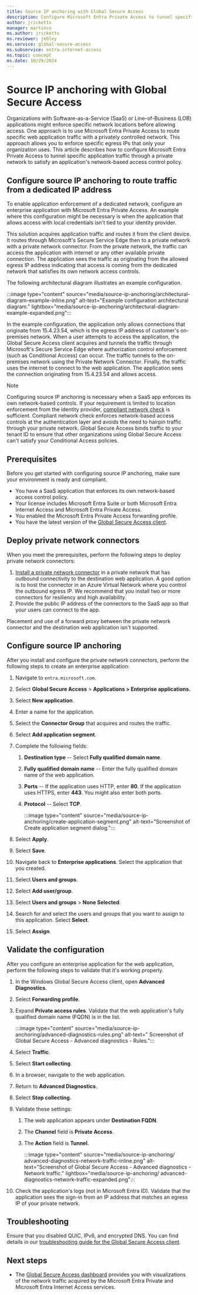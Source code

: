 ```yaml
---
title: Source IP anchoring with Global Secure Access
description: Configure Microsoft Entra Private Access to tunnel specific application traffic through a private network for application's network-based access control policy.
author: jricketts
manager: martinco
ms.author: jricketts
ms.reviewer: jebley
ms.service: global-secure-access
ms.subservice: entra-internet-access 
ms.topic: concept
ms.date: 10/29/2024
---
```


# Source IP anchoring with Global Secure Access

Organizations with Software-as-a-Service (SaaS) or Line-of-Business (LOB) applications might enforce specific network locations before allowing access. One approach is to use Microsoft Entra Private Access to route specific web application traffic with a privately controlled network. This approach allows you to enforce specific egress IPs that only your organization uses. This article describes how to configure Microsoft Entra Private Access to tunnel specific application traffic through a private network to satisfy an application's network-based access control policy.

## Configure source IP anchoring to route traffic from a dedicated IP address

To enable application enforcement of a dedicated network, configure an enterprise application with Microsoft Entra Private Access. An example where this configuration might be necessary is when the application that allows access with local credentials isn't tied to your identity provider.

This solution acquires application traffic and routes it from the client device. It routes through Microsoft's Secure Service Edge then to a private network with a private network connector. From the private network, the traffic can access the application with internet or any other available private connection. The application sees the traffic as originating from the allowed egress IP address indicating that access is coming from the dedicated network that satisfies its own network access controls.

The following architectural diagram illustrates an example configuration.

:::image type="content" source="media/source-ip-anchoring/architectural-diagram-example-inline.png" alt-text="Example configuration architectural diagram." lightbox="media/source-ip-anchoring/architectural-diagram-example-expanded.png":::

In the example configuration, the application only allows connections that originate from 15.4.23.54, which is the egress IP address of customer's on-premises network. When a user attempts to access the application, the Global Secure Access client acquires and tunnels the traffic through Microsoft's Secure Service Edge where authorization control enforcement (such as Conditional Access) can occur. The traffic tunnels to the on-premises network using the Private Network Connector. Finally, the traffic uses the internet to connect to the web application. The application sees the connection originating from 15.4.23.54 and allows access.

> [!NOTE]
> Configuring source IP anchoring is necessary when a SaaS app enforces its own network-based controls. If your requirement is limited to location enforcement from the identity provider, [compliant network check](how-to-compliant-network.md) is sufficient. Compliant network check enforces network-based access controls at the authentication layer and avoids the need to hairpin traffic through your private network. Global Secure Access binds traffic to your tenant ID to ensure that other organizations using Global Secure Access can't satisfy your Conditional Access policies.

## Prerequisites

Before you get started with configuring source IP anchoring, make sure your environment is ready and compliant.

- You have a SaaS application that enforces its own network-based access control policy.
- Your license includes Microsoft Entra Suite or both Microsoft Entra Internet Access and Microsoft Entra Private Access.
- You enabled the Microsoft Entra Private Access forwarding profile.
- You have the latest version of the [Global Secure Access client](concept-clients.md).

## Deploy private network connectors

When you meet the prerequisites, perform the following steps to deploy private network connectors:

1. [Install a private network connector](how-to-configure-connectors.md) in a private network that has outbound connectivity to the destination web application. A good option is to host the connector in an Azure Virtual Network where you control the outbound egress IP. We recommend that you install two or more connectors for resiliency and high availability.
1. Provide the public IP address of the connectors to the SaaS app so that your users can connect to the app.

Placement and use of a forward proxy between the private network connector and the destination web application isn't supported.

## Configure source IP anchoring

After you install and configure the private network connectors, perform the following steps to create an enterprise application:

1. Navigate to `entra.microsoft.com`.
1. Select **Global Secure Access** > **Applications > Enterprise applications.**
1. Select **New application**.
1. Enter a name for the application.
1. Select the **Connector Group** that acquires and routes the traffic.
1. Select **Add application segment**.
1. Complete the following fields:
   1. **Destination type** -- Select **Fully qualified domain name**.
   1. **Fully qualified domain name** -- Enter the fully qualified domain name of the web application.
   1. **Ports** -- If the application uses HTTP, enter **80**. If the application uses HTTPS, enter **443**. You might also enter both ports.
   1. **Protocol** -- Select **TCP**.

      :::image type="content" source="media/source-ip-anchoring/create-application-segment.png" alt-text="Screenshot of Create application segment dialog.":::

1. Select **Apply**.
1. Select **Save**.
1. Navigate back to **Enterprise applications**. Select the application that you created.
1. Select **Users and groups**.
1. Select **Add user/group**.
1. Select **Users and groups** > **None Selected**.
1. Search for and select the users and groups that you want to assign to this application. Select **Select**.
1. Select **Assign**.

## Validate the configuration

After you configure an enterprise application for the web application, perform the following steps to validate that it's working properly.

1. In the Windows Global Secure Access client, open **Advanced Diagnostics**.
1. Select **Forwarding profile**.
1. Expand **Private access rules**. Validate that the web application's fully qualified domain name (FQDN) is in the list.

   :::image type="content" source="media/source-ip-anchoring/advanced-diagnostics-rules.png" alt-text=" Screenshot of Global Secure Access - Advanced diagnostics - Rules.":::

1. Select **Traffic**.
1. Select **Start collecting**.
1. In a browser, navigate to the web application.
1. Return to **Advanced Diagnostics**.
1. Select **Stop collecting.** 
1. Validate these settings:
   1. The web application appears under **Destination FQDN**.
   1. The **Channel** field is **Private Access**.
   1. The **Action** field is **Tunnel**.

      :::image type="content" source="media/source-ip-anchoring/ advanced-diagnostics-network-traffic-inline.png" alt-text="Screenshot of Global Secure Access - Advanced diagnostics - Network traffic." lightbox="media/source-ip-anchoring/ advanced-diagnostics-network-traffic-expanded.png":::

1. Check the application's logs (not in Microsoft Entra ID). Validate that the application sees the sign-in from an IP address that matches an egress IP of your private network.

## Troubleshooting

Ensure that you disabled QUIC, IPv6, and encrypted DNS. You can find details in our [troubleshooting guide for the Global Secure Access client](troubleshoot-global-secure-access-client-diagnostics-health-check.md).

## Next steps

- The [Global Secure Access dashboard](concept-traffic-dashboard.md) provides you with visualizations of the network traffic acquired by the Microsoft Entra Private and Microsoft Entra Internet Access services.
